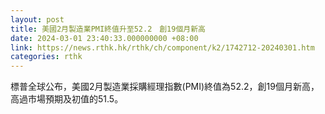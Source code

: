 ```yaml
---
layout: post
title: 美國2月製造業PMI終值升至52.2　創19個月新高
date: 2024-03-01 23:40:33.000000000 +08:00
link: https://news.rthk.hk/rthk/ch/component/k2/1742712-20240301.htm
categories: rthk
---
```


標普全球公布，美國2月製造業採購經理指數(PMI)終值為52.2，創19個月新高，高過市場預期及初值的51.5。
